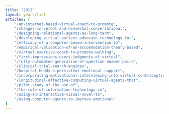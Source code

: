 ```yaml
---
title: "2012"
layout: years/list
articles: [
    "/an-internet-based-virtual-coach-to-promote",
    "/changes-in-verbal-and-nonverbal-conversational",
    "/designing-relational-agents-as-long-term",
    "/developing-virtual-patient-advocate-technology-for",
    "/efficacy-of-a-computer-based-intervention-to",
    "/empirical-validation-of-an-accommodation-theory-based",
    "/virtual-exercise-coach-to-promote-walking",
    "/first-impressions-users-judgments-of-virtual",
    "/fully-automated-generation-of-question-answer-pairs",
    "/clinical-trial-search-engines",
    "/hospital-buddy-a-persistent-emotional-support",
    "/incorporating-motivational-interviewing-into-virtual-contraceptive",
    "/longitudinal-affective-computing-virtual-agents-that",
    "/pilot-study-of-the-use-of",
    "/the-role-of-information-technology-in",
    "/using-an-interactive-visual-novel-to",
    "/using-computer-agents-to-improve-emotional"
]
---
```

